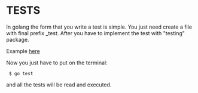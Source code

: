 # TESTS
In golang the form that you write a test is simple. You just need create a file with final prefix _test.
After you have to implement the test with "testing" package. 

Example [here](tests_test.go)

Now you just have to put on the terminal:
```shell
 $ go test
```
and all the tests will be read and executed.